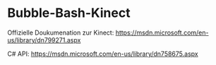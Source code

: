 # Bubble-Bash-Kinect

Offizielle Doukumenation zur Kinect: https://msdn.microsoft.com/en-us/library/dn799271.aspx

C# API: https://msdn.microsoft.com/en-us/library/dn758675.aspx
